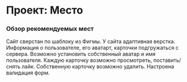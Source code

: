 # Проект: Место

### Обзор рекомендуемых мест 

Сайт сверстан по шаблоку из Фигмы. 
У сайта адаптивная верстка.
Информация о пользователе, его аватарт, карточки подгружаться с сервера. Возможно установить собственный аватар и имя пользователя.
Каждую карточку возможно просмотреть, поставить/снять лайк. Собственную карточку возможно удалить.
Настроена валидация форм.

